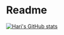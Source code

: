 # Readme
[![Hari's GitHub stats](https://github-readme-stats.vercel.app/api?username=harpallikere)](https://github.com/haripallikere/github-readme-stats)
